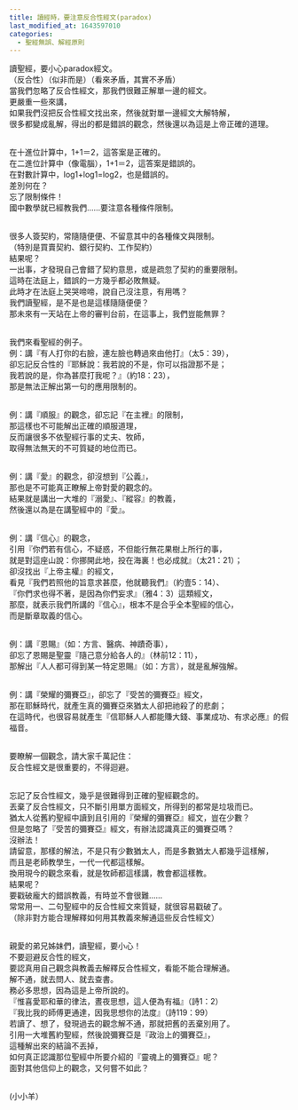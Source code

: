 ```yaml
---
title: 讀經時，要注意反合性經文(paradox)
last_modified_at: 1643597010
categories:
  - 聖經無誤、解經原則
---
```


<p>讀聖經，要小心paradox經文。<br>
（反合性）（似非而是）（看來矛盾，其實不矛盾）<br>
當我們忽略了反合性經文，那我們很難正解單一邊的經文。<br>
更嚴重一些來講，<br>
如果我們沒把反合性經文找出來，然後就對單一邊經文大解特解，<br>
很多都變成亂解，得出的都是錯誤的觀念，然後還以為這是上帝正確的道理。</p>

<p><br>
在十進位計算中，1+1＝2，這答案是正確的。<br>
在二進位計算中（像電腦），1+1＝2，這答案是錯誤的。<br>
在對數計算中，log1+log1=log2，也是錯誤的。<br>
差別何在？<br>
忘了限制條件！<br>
國中數學就已經教我們……要注意各種條件限制。</p>

<p><br>
很多人簽契約，常隨隨便便、不留意其中的各種條文與限制。<br>
（特別是買賣契約、銀行契約、工作契約）<br>
結果呢？<br>
一出事，才發現自己會錯了契約意思，或是疏忽了契約的重要限制。<br>
這時在法庭上，錯誤的一方幾乎都必敗無疑。<br>
此時才在法庭上哭哭啼啼，說自己沒注意，有用嗎？<br>
我們讀聖經，是不是也是這樣隨隨便便？<br>
那未來有一天站在上帝的審判台前，在這事上，我們豈能無罪？</p>

<p><br>
我們來看聖經的例子。<br>
例：講『有人打你的右臉，連左臉也轉過來由他打』（太5：39），<br>
卻忘記反合性的『耶穌說：我若說的不是，你可以指證那不是；<br>
我若說的是，你為甚麼打我呢？』（約18：23），<br>
那是無法正解出第一句的應用限制的。</p>

<p><br>
例：講『順服』的觀念，卻忘記『在主裡』的限制，<br>
那這樣也不可能解出正確的順服道理，<br>
反而讓很多不依聖經行事的丈夫、牧師，<br>
取得無法無天的不可質疑的地位而已。</p>

<p><br>
例：講『愛』的觀念，卻沒想到『公義』，<br>
那也是不可能真正瞭解上帝對愛的觀念的。<br>
結果就是講出一大堆的『溺愛』、『縱容』的教義，<br>
然後還以為是在講聖經中的『愛』。</p>

<p><br>
例：講『信心』的觀念，<br>
引用『你們若有信心，不疑惑，不但能行無花果樹上所行的事，<br>
就是對這座山說：你挪開此地，投在海裏！也必成就』（太21：21）；<br>
卻沒找出『上帝主權』的經文，<br>
看見『我們若照他的旨意求甚麼，他就聽我們』（約壹5：14）、<br>
『你們求也得不著，是因為你們妄求』（雅4：3）這類經文，<br>
那麼，就表示我們所講的『信心』，根本不是合乎全本聖經的信心，<br>
而是斷章取義的信心。</p>

<p><br>
例：講『恩賜』（如：方言、醫病、神蹟奇事），<br>
卻忘了恩賜是聖靈『隨己意分給各人的』（林前12：11），<br>
那解出『人人都可得到某一特定恩賜』（如：方言），就是亂解強解。</p>

<p><br>
例：講『榮耀的彌賽亞』，卻忘了『受苦的彌賽亞』經文，<br>
那在耶穌時代，就產生真的彌賽亞來猶太人卻把祂殺了的悲劇；<br>
在這時代，也很容易就產生『信耶穌人人都能賺大錢、事業成功、有求必應』的假福音。</p>

<p><br>
要瞭解一個觀念，請大家千萬記住：<br>
反合性經文是很重要的，不得迴避。</p>

<p><br>
忘記了反合性經文，幾乎是很難得到正確的聖經觀念的。<br>
丟棄了反合性經文，只不斷引用單方面經文，所得到的都常是垃圾而已。<br>
猶太人從舊約聖經中讀到且引用的『榮耀的彌賽亞』經文，豈在少數？<br>
但是忽略了『受苦的彌賽亞』經文，有辦法認識真正的彌賽亞嗎？<br>
沒辦法！<br>
請留意，那樣的解法，不是只有少數猶太人，而是多數猶太人都幾乎這樣解，<br>
而且是老師教學生，一代一代都這樣解。<br>
換用現今的觀念來看，就是牧師都這樣講，教會都這樣教。<br>
結果呢？<br>
要戳破龐大的錯誤教義，有時並不會很難……<br>
常常用一、二句聖經中的反合性經文來質疑，就很容易戳破了。<br>
（除非對方能合理解釋如何用其教義來解通這些反合性經文）</p>

<p><br>
親愛的弟兄姊妹們，讀聖經，要小心！<br>
不要迴避反合性的經文，<br>
要認真用自己觀念與教義去解釋反合性經文，看能不能合理解通。<br>
解不通，就去問人、就去查書。<br>
務必多思想，因為這是上帝所說的。<br>
『惟喜愛耶和華的律法，晝夜思想，這人便為有福』（詩1：2）<br>
『我比我的師傅更通達，因我思想你的法度』（詩119：99）<br>
若讀了、想了，發現過去的觀念解不通，那就把舊的丟棄別用了。<br>
引用一大堆舊約聖經，然後說彌賽亞是『政治上的彌賽亞』，<br>
這種解出來的結論不丟掉，<br>
如何真正認識那位聖經中所要介紹的『靈魂上的彌賽亞』呢？<br>
面對其他信仰上的觀念，又何嘗不如此？</p>

<p><br>
(小小羊）<br>
&nbsp;</p>

<p>&nbsp;</p>

